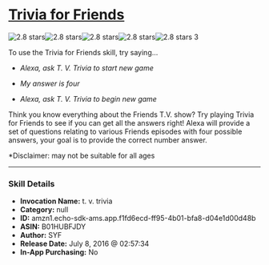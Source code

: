 # [Trivia for Friends](http://alexa.amazon.com/#skills/amzn1.echo-sdk-ams.app.f1fd6ecd-ff95-4b01-bfa8-d04e1d00d48b)
![2.8 stars](../../images/ic_star_black_18dp_1x.png)![2.8 stars](../../images/ic_star_black_18dp_1x.png)![2.8 stars](../../images/ic_star_half_black_18dp_1x.png)![2.8 stars](../../images/ic_star_border_black_18dp_1x.png)![2.8 stars](../../images/ic_star_border_black_18dp_1x.png) 3

To use the Trivia for Friends skill, try saying...

* *Alexa, ask T. V. Trivia to start new game*

* *My answer is four*

* *Alexa, ask T. V. Trivia to begin new game*

Think you know everything about the Friends T.V. show? Try playing Trivia for Friends to see if you can get all the answers right! Alexa will provide a set of questions relating to various Friends episodes with four possible answers, your goal is to provide the correct number answer.

*Disclaimer: may not be suitable for all ages

***

### Skill Details

* **Invocation Name:** t. v. trivia
* **Category:** null
* **ID:** amzn1.echo-sdk-ams.app.f1fd6ecd-ff95-4b01-bfa8-d04e1d00d48b
* **ASIN:** B01HUBFJDY
* **Author:** SYF
* **Release Date:** July 8, 2016 @ 02:57:34
* **In-App Purchasing:** No

